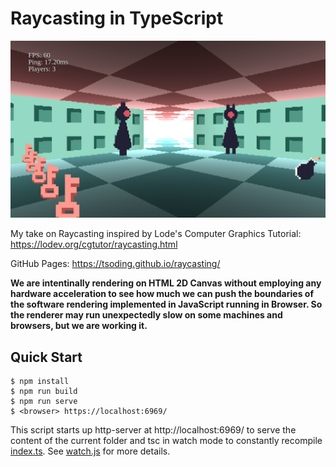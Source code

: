 # Raycasting in TypeScript

![screenshot](./screenshot.png)

My take on Raycasting inspired by Lode's Computer Graphics Tutorial: https://lodev.org/cgtutor/raycasting.html

GitHub Pages: https://tsoding.github.io/raycasting/

**We are intentinally rendering on HTML 2D Canvas without employing
any hardware acceleration to see how much we can push the boundaries
of the software rendering implemented in JavaScript running in
Browser. So the renderer may run unexpectedly slow on some machines
and browsers, but we are working it.**

## Quick Start

```console
$ npm install
$ npm run build
$ npm run serve
$ <browser> https://localhost:6969/
```

This script starts up http-server at http://localhost:6969/ to serve the content of the current folder and tsc in watch mode to constantly recompile [index.ts](./index.ts). See [watch.js](./watch.js) for more details.
